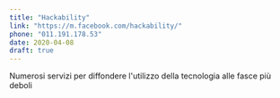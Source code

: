 ```yaml
---
title: "Hackability"
link: "https://m.facebook.com/hackability/"
phone: "011.191.178.53"
date: 2020-04-08
draft: true
---
```


Numerosi servizi per diffondere l'utilizzo della tecnologia alle fasce più deboli
